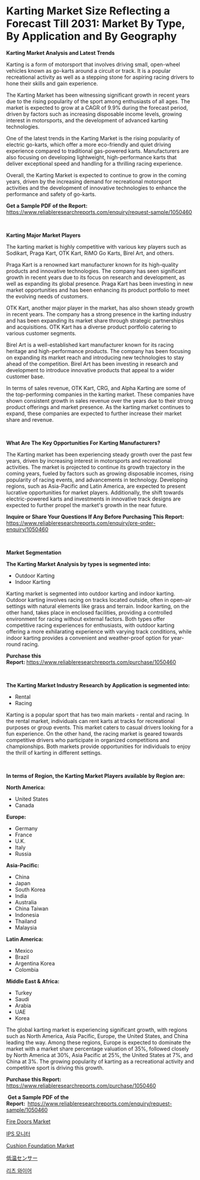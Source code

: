 <p><h1>Karting Market Size Reflecting a Forecast Till 2031: Market By Type, By Application and By Geography</h1></p><p><strong>Karting Market Analysis and Latest Trends</strong></p>
<p><p>Karting is a form of motorsport that involves driving small, open-wheel vehicles known as go-karts around a circuit or track. It is a popular recreational activity as well as a stepping stone for aspiring racing drivers to hone their skills and gain experience.</p><p>The Karting Market has been witnessing significant growth in recent years due to the rising popularity of the sport among enthusiasts of all ages. The market is expected to grow at a CAGR of 9.9% during the forecast period, driven by factors such as increasing disposable income levels, growing interest in motorsports, and the development of advanced karting technologies.</p><p>One of the latest trends in the Karting Market is the rising popularity of electric go-karts, which offer a more eco-friendly and quiet driving experience compared to traditional gas-powered karts. Manufacturers are also focusing on developing lightweight, high-performance karts that deliver exceptional speed and handling for a thrilling racing experience.</p><p>Overall, the Karting Market is expected to continue to grow in the coming years, driven by the increasing demand for recreational motorsport activities and the development of innovative technologies to enhance the performance and safety of go-karts.</p></p>
<p><strong>Get a Sample PDF of the Report:&nbsp;</strong> <a href="https://www.reliableresearchreports.com/enquiry/request-sample/1050460">https://www.reliableresearchreports.com/enquiry/request-sample/1050460</a></p>
<p>&nbsp;</p>
<p><strong>Karting Major Market Players</strong></p>
<p><p>The karting market is highly competitive with various key players such as Sodikart, Praga Kart, OTK Kart, RiMO Go Karts, Birel Art, and others. </p><p>Praga Kart is a renowned kart manufacturer known for its high-quality products and innovative technologies. The company has seen significant growth in recent years due to its focus on research and development, as well as expanding its global presence. Praga Kart has been investing in new market opportunities and has been enhancing its product portfolio to meet the evolving needs of customers.</p><p>OTK Kart, another major player in the market, has also shown steady growth in recent years. The company has a strong presence in the karting industry and has been expanding its market share through strategic partnerships and acquisitions. OTK Kart has a diverse product portfolio catering to various customer segments.</p><p>Birel Art is a well-established kart manufacturer known for its racing heritage and high-performance products. The company has been focusing on expanding its market reach and introducing new technologies to stay ahead of the competition. Birel Art has been investing in research and development to introduce innovative products that appeal to a wider customer base.</p><p>In terms of sales revenue, OTK Kart, CRG, and Alpha Karting are some of the top-performing companies in the karting market. These companies have shown consistent growth in sales revenue over the years due to their strong product offerings and market presence. As the karting market continues to expand, these companies are expected to further increase their market share and revenue.</p></p>
<p>&nbsp;</p>
<p><strong>What Are The Key Opportunities For Karting Manufacturers?</strong></p>
<p><p>The Karting market has been experiencing steady growth over the past few years, driven by increasing interest in motorsports and recreational activities. The market is projected to continue its growth trajectory in the coming years, fueled by factors such as growing disposable incomes, rising popularity of racing events, and advancements in technology. Developing regions, such as Asia-Pacific and Latin America, are expected to present lucrative opportunities for market players. Additionally, the shift towards electric-powered karts and investments in innovative track designs are expected to further propel the market's growth in the near future.</p></p>
<p><strong>Inquire or Share Your Questions If Any Before Purchasing This Report:</strong> <a href="https://www.reliableresearchreports.com/enquiry/pre-order-enquiry/1050460">https://www.reliableresearchreports.com/enquiry/pre-order-enquiry/1050460</a></p>
<p>&nbsp;</p>
<p><strong>Market Segmentation</strong></p>
<p><strong>The Karting Market Analysis by types is segmented into:</strong></p>
<p><ul><li>Outdoor Karting</li><li>Indoor Karting</li></ul></p>
<p><p>Karting market is segmented into outdoor karting and indoor karting. Outdoor karting involves racing on tracks located outside, often in open-air settings with natural elements like grass and terrain. Indoor karting, on the other hand, takes place in enclosed facilities, providing a controlled environment for racing without external factors. Both types offer competitive racing experiences for enthusiasts, with outdoor karting offering a more exhilarating experience with varying track conditions, while indoor karting provides a convenient and weather-proof option for year-round racing.</p></p>
<p><strong>Purchase this Report:&nbsp;</strong><a href="https://www.reliableresearchreports.com/purchase/1050460">https://www.reliableresearchreports.com/purchase/1050460</a></p>
<p>&nbsp;</p>
<p><strong>The Karting Market Industry Research by Application is segmented into:</strong></p>
<p><ul><li>Rental</li><li>Racing</li></ul></p>
<p><p>Karting is a popular sport that has two main markets - rental and racing. In the rental market, individuals can rent karts at tracks for recreational purposes or group events. This market caters to casual drivers looking for a fun experience. On the other hand, the racing market is geared towards competitive drivers who participate in organized competitions and championships. Both markets provide opportunities for individuals to enjoy the thrill of karting in different settings.</p></p>
<p>&nbsp;</p>
<p><strong>In terms of Region, the Karting Market Players available by Region are:</strong></p>
<p>
    <p> <strong> North America: </strong>
        <ul>
            <li>United States</li>
            <li>Canada</li>
        </ul>
        </p> 
    <p> <strong> Europe: </strong>
        <ul>
            <li>Germany</li>
            <li>France</li>
            <li>U.K.</li>
            <li>Italy</li>
            <li>Russia</li>
        </ul>
        </p> 
    <p> <strong> Asia-Pacific: </strong>
        <ul>
            <li>China</li>
            <li>Japan</li>
            <li>South Korea</li>
            <li>India</li>
            <li>Australia</li>
            <li>China Taiwan</li>
            <li>Indonesia</li>
            <li>Thailand</li>
            <li>Malaysia</li>
        </ul>
        </p> 
    <p> <strong> Latin America: </strong>
        <ul>
            <li>Mexico</li>
            <li>Brazil</li>
            <li>Argentina Korea</li>
            <li>Colombia</li>
        </ul>
        </p> 
    <p> <strong> Middle East & Africa: </strong>
        <ul>
            <li>Turkey</li>
            <li>Saudi</li>
            <li>Arabia</li>
            <li>UAE</li>
            <li>Korea</li>
        </ul>
    </p>
    </p>
<p><p>The global karting market is experiencing significant growth, with regions such as North America, Asia Pacific, Europe, the United States, and China leading the way. Among these regions, Europe is expected to dominate the market with a market share percentage valuation of 35%, followed closely by North America at 30%, Asia Pacific at 25%, the United States at 7%, and China at 3%. The growing popularity of karting as a recreational activity and competitive sport is driving this growth.</p></p>
<p><strong>Purchase this Report: </strong><a href="https://www.reliableresearchreports.com/purchase/1050460">https://www.reliableresearchreports.com/purchase/1050460</a></p>
<p>&nbsp;<strong>Get a Sample PDF of the Report:&nbsp;&nbsp;</strong><a href="https://www.reliableresearchreports.com/enquiry/request-sample/1050460">https://www.reliableresearchreports.com/enquiry/request-sample/1050460</a></p>
<p><strong></strong></p>
<p><p><a href="https://github.com/Sherrillcrooksxa8i18ucf2m/Market-Research-Report-List-1/blob/main/fire-doors-market.md">Fire Doors Market</a></p><p><a href="https://medium.com/@rudyswaniafgwski56664/2024%EB%85%84%EB%B6%80%ED%84%B0-2031%EB%85%84%EA%B9%8C%EC%A7%80-ips-%EB%AA%A8%EB%8B%88%ED%84%B0-%EC%8B%9C%EC%9E%A5-%EC%A0%90%EC%9C%A0%EC%9C%A8-%EB%B3%80%ED%99%94%EC%99%80-%EC%8B%9C%EC%9E%A5-%EC%84%B1%EC%9E%A5-%ED%8A%B8%EB%A0%8C%EB%93%9C-bc2a9151226b">IPS 모니터</a></p><p><a href="https://github.com/derrinmiltonellis35gcl/Market-Research-Report-List-1/blob/main/cushion-foundation-market.md">Cushion Foundation Market</a></p><p><a href="https://medium.com/@vedakuvlis2023/%E4%BD%8E%E6%B8%A9%E3%82%BB%E3%83%B3%E3%82%B5%E3%83%BC%E3%83%9E%E3%83%BC%E3%82%B1%E3%83%83%E3%83%88%E3%81%AE%E8%A6%8F%E6%A8%A1-%E5%B8%82%E5%A0%B4%E5%8B%95%E5%90%91%E3%81%A8%E5%B8%82%E5%A0%B4%E4%BA%88%E6%B8%AC-2024%E5%B9%B4%E3%81%8B%E3%82%892031%E5%B9%B4-5512b9fd5c69">低温センサー</a></p><p><a href="https://github.com/fredrickeglers/Market-Research-Report-List-1/blob/main/66222705276.md">리츠 와이어</a></p></p>
